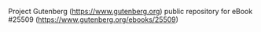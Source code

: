 Project Gutenberg (https://www.gutenberg.org) public repository for eBook #25509 (https://www.gutenberg.org/ebooks/25509)
